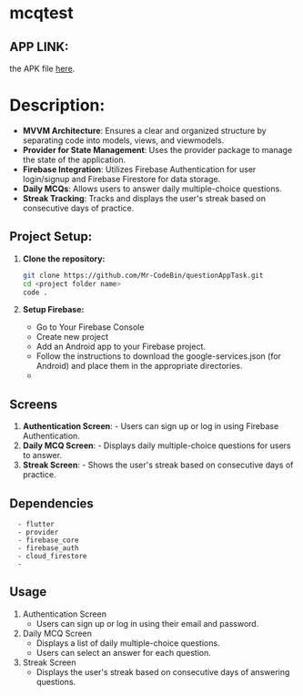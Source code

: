 # mcqtest
## APP LINK:
 the APK file [here](https://github.com/Mr-CodeBin/questionAppTask/blob/main/lib/APK/app-release.apk).


# Description:
- **MVVM Architecture**:
     Ensures a clear and organized structure by separating code into models, views, and viewmodels.
- **Provider for State Management**:
     Uses the provider package to manage the state of the application.
- **Firebase Integration**:
     Utilizes Firebase Authentication for user login/signup and Firebase Firestore for data storage.
- **Daily MCQs**:
     Allows users to answer daily multiple-choice questions.
- **Streak Tracking**:
     Tracks and displays the user's streak based on consecutive days of practice.


## Project Setup:

1. **Clone the repository:**

   ```sh
   git clone https://github.com/Mr-CodeBin/questionAppTask.git
   cd <project folder name>
   code .

2. **Setup Firebase:**
   - Go to Your Firebase Console
   - Create new project
   - Add an Android app to your Firebase project.
   - Follow the instructions to download the google-services.json (for Android) and place them in the appropriate directories.
   - 
   
## Screens

1. **Authentication Screen**:
        - Users can sign up or log in using Firebase Authentication.
2. **Daily MCQ Screen**:
        - Displays daily multiple-choice questions for users to answer.
3. **Streak Screen**:
        - Shows the user's streak based on consecutive days of practice.

## Dependencies
      - flutter
      - provider
      - firebase_core
      - firebase_auth
      - cloud_firestore
      - 

## Usage
1. Authentication Screen
      - Users can sign up or log in using their email and password.
2. Daily MCQ Screen
      - Displays a list of daily multiple-choice questions.
      - Users can select an answer for each question.
3. Streak Screen
      - Displays the user's streak based on consecutive days of answering questions.
